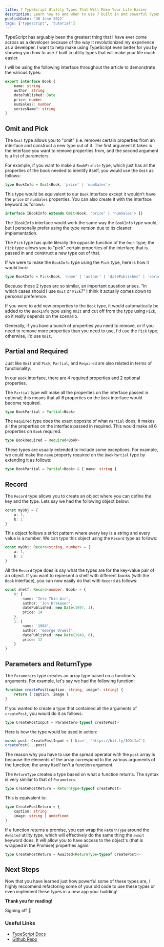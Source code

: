 ```yaml
---
title: 7 TypeScript Utility Types That Will Make Your Life Easier
description: Learn how to and when to use 7 built in and powerful TypeScript utility types with all kinds of examples and implementations.
publishDate: '30 June 2022'
tags: ['typescript', 'tutorial']
---
```


TypeScript has arguably been the greatest thing that I have ever come across as a developer because of the way it revolutionized my experience as a developer. I want to help make using TypeScript even better for you by showing you how to use 7 built in utility types that will make your life much easier.

I will be using the following interface throughout the article to demonstrate the various types:

```ts
export interface Book {
	name: string
	author: string
	datePublished: Date
	price: number
	numSales?: number
	seriesName?: string
}
```

## Omit and Pick

The `Omit` type allows you to "omit" (i.e. remove) certain properties from an interface and construct a new type out of it. The first argument it takes is the interface you want to remove properties from, and the second argument is a list of parameters.

For example, if you want to make a `BookProfile` type, which just has all the properties of the book needed to identify itself, you would use the `Omit` as follows:

```ts
type BookInfo = Omit<Book, 'price' | 'numSales'>
```

This type would be equivalent to our `Book` interface except it wouldn't have the `price` or `numSales` properties. You can also create it with the interface keyword as follows:

```ts
interface IBookInfo extends Omit<Book, 'price' | 'numSales'> {}
```

The `IBookInfo` interface would work the same way the `BookInfo` type would, but I personally prefer using the type version due to its cleaner implementation.

The `Pick` type has quite literally the opposite function of the `Omit` type; the `Pick` type allows you to "pick" certain properties of the interface that is passed in and construct a new type out of that.

If we were to make the `BookInfo` type using the `Pick` type, here is how it would look:

```ts
type BookInfo = Pick<Book, 'name' | 'author' | 'datePublished' | 'seriesName'>
```

Because these 2 types are so similar, an important question arises. "In which cases should I use `Omit` or `Pick`?" I think it actually comes down to personal preference.

If you were to add new properties to the `Book` type, it would automatically be added to the `BookInfo` type using `Omit` and cut off from the type using `Pick`, so it really depends on the scenario.

Generally, if you have a bunch of properties you need to remove, or if you need to remove more properties than you need to use, I'd use the `Pick` type; otherwise, I'd use `Omit`.

## Partial and Required

Just like `Omit` and `Pick`, `Partial`, and `Required` are also related in terms of functionality.

In our `Book` interface, there are 4 required properties and 2 optional properties.

The `Partial` type will make all the properties on the interface passed in optional; this means that all 6 properties on the `Book` interface would become required.

```ts
type BookPartial = Partial<Book>
```

The `Required` type does the exact opposite of what `Partial` does; it makes all the properties on the interface passed in required. This would make all 6 properties on `Book` required.

```ts
type BookRequired = Required<Book>
```

These types are usually extended to include some exceptions. For example, we could make the `name` property required on the `BookPartial` type by extending it as follows:

```ts
type BookPartial = Partial<Book> & { name: string }
```

## Record

The `Record` type allows you to create an object where you can define the key and the type. Lets say we had the following object below:

```ts
const myObj = {
	a: 1,
	b: 2
}
```

This object follows a strict pattern where every key is a string and every value is a number. We can type this object using the `Record` type as follows:

```ts
const myObj: Record<string, number> = {
	a: 1,
	b: 2
}
```

All the `Record` type does is say what the types are for the key-value pair of an object. If you want to represent a shelf with different books (with the `Book` interface), you can now easily do that with `Record` as follows:

```ts
const shelf: Record<number, Book> = {
	0: {
		name: 'Into Thin Air',
		author: 'Jon Krakauer',
		datePublished: new Date(1997, 1),
		price: 14
	},
	1: {
		name: '1984',
		author: 'George Orwell',
		datePublished: new Date(1949, 6),
		price: 12
	}
}
```

## Parameters and ReturnType

The `Parameters` type creates an array type based on a function's arguments. For example, let's say we had the following function:

```ts
function createPost(caption: string, image?: string) {
	return { caption, image }
}
```

If you wanted to create a type that contained all the arguments of `createPost`, you would do it as follows:

```ts
type CreatePostInput = Parameters<typeof createPost>
```

Here is how the type would be used in action:

```ts
const post: CreatePostInput = ['Nice', 'https://bit.ly/3OOiIaC']
createPost(...post)
```

The reason why you have to use the spread operator with the `post` array is because the elements of the array correspond to the various arguments of the function; the array itself isn't a function argument.

The `ReturnType` creates a type based on what a function returns. The syntax is very similar to that of `Parameters`:

```ts
type CreatePostReturn = ReturnType<typeof createPost>
```

This is equivalent to:

```ts
type CreatePostReturn = {
	caption: string
	image: string | undefined
}
```

If a function returns a promise, you can wrap the `ReturnType` around the `Awaited` utility type, which will effectively do the same thing the `await` keyword does. It will allow you to have access to the object's (that is wrapped in the Promise) properties again.

```ts
type CreatePostReturn = Awaited<ReturnType<typeof createPost>>
```

## Next Steps

Now that you have learned just how powerful some of these types are, I highly reccomend refactoring some of your old code to use these types or even implement these types in a new app your building!

**Thank you for reading!**

Signing off 👋

### Useful Links

- [TypeScript Docs](https://www.typescriptlang.org/docs/handbook/utility-types.html)
- [Github Repo](https://github.com/rkazi103/ts-utility-types)
